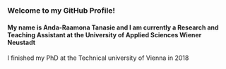### Welcome to my GitHub Profile!

#### My name is **Anda-Raamona Tanasie** and I am currently a Research and Teaching Assistant at the University of Applied Sciences Wiener Neustadt

I finished my PhD at the Technical university of Vienna in 2018


<!--
**AndaLatif/AndaLatif** is a ✨ _special_ ✨ repository because its `README.md` (this file) appears on your GitHub profile.

Here are some ideas to get you started:

- 🔭 I’m currently working on ...
- 🌱 I’m currently learning ...
- 👯 I’m looking to collaborate on ...
- 🤔 I’m looking for help with ...
- 💬 Ask me about ...
- 📫 How to reach me: ...
- 😄 Pronouns: ...
- ⚡ Fun fact: ...
-->
<div id="Fotter" align="center">
  <img src="https://komarev.com/ghpvc/?username=AndaLatif&style=flat-square&color=blue" alt=""/>
</div>
